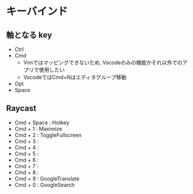 # キーバインド 


## 軸となる key

- Ctrl
- Cmd
  - Vimではマッピングできないため, Vscodeのみの機能かそれ以外でのアプリで使用したい
  - VscodeではCmd+Nはエディタグループ移動
- Opt
- Space

## Raycast

- Cmd + Space : Hotkey
- Cmd + 1 : Maximize
- Cmd + 2 : ToggleFullscreen  
- Cmd + 3 :  
- Cmd + 4 :  
- Cmd + 5 :  
- Cmd + 6 :  
- Cmd + 7 :  
- Cmd + 8 :  
- Cmd + 9 : GoogleTranslate  
- Cmd + 0 : GoogleSearch

